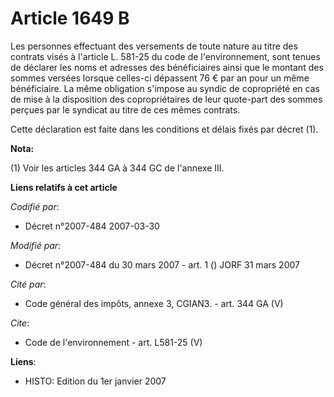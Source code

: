 # Article 1649 B

Les personnes effectuant des versements de toute nature au titre des contrats visés à l'article L. 581-25 du code de
l'environnement, sont tenues de déclarer les noms et adresses des bénéficiaires ainsi que le montant des sommes versées
lorsque celles-ci dépassent 76 € par an pour un même bénéficiaire. La même obligation s'impose au syndic de copropriété en
cas de mise à la disposition des copropriétaires de leur quote-part des sommes perçues par le syndicat au titre de ces mêmes
contrats. 

Cette déclaration est faite dans les conditions et délais fixés par décret (1).

**Nota:**

(1) Voir les articles 344 GA à 344 GC de l'annexe III.

**Liens relatifs à cet article**

_Codifié par_:

  - Décret n°2007-484 2007-03-30

_Modifié par_:

  - Décret n°2007-484 du 30 mars 2007 - art. 1 () JORF 31 mars 2007

_Cité par_:

  - Code général des impôts, annexe 3, CGIAN3. - art. 344 GA (V)

_Cite_:

  - Code de l'environnement - art. L581-25 (V)

**Liens**:

  - HISTO: Edition du 1er janvier 2007
